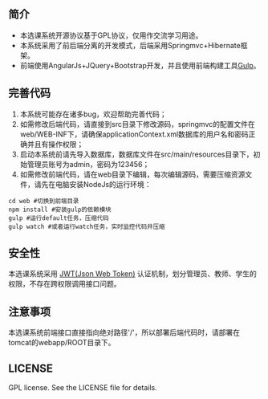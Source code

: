 ## 简介
* 本选课系统开源协议基于GPL协议，仅用作交流学习用途。
* 本系统采用了前后端分离的开发模式，后端采用Springmvc+Hibernate框架。
* 前端使用AngularJs+JQuery+Bootstrap开发，并且使用前端构建工具[Gulp](http://gulpjs.com/)。

## 完善代码
1. 本系统可能存在诸多bug，欢迎帮助完善代码；
2. 如需修改后端代码，请直接到src目录下修改源码，springmvc的配置文件在web/WEB-INF下，请确保applicationContext.xml数据库的用户名和密码正确并且有操作权限；
3. 启动本系统前请先导入数据库，数据库文件在src/main/resources目录下，初始管理员账号为admin，密码为123456；
4. 如需修改前端代码，请在web目录下编辑，每次编辑源码，需要压缩资源文件，请先在电脑安装NodeJs的运行环境：
```shell
cd web #切换到前端目录
npm install #安装gulp的依赖模块
gulp #运行default任务，压缩代码
gulp watch #或者运行watch任务，实时监控代码并压缩
```

## 安全性
本选课系统采用 [JWT(Json Web Token)](https://jwt.io/) 认证机制，划分管理员、教师、学生的权限，不存在跨权限调用接口问题。

## 注意事项
本选课系统前端接口直接指向绝对路径'/'，所以部署后端代码时，请部署在tomcat的webapp/ROOT目录下。

## LICENSE
GPL license. See the LICENSE file for details.
